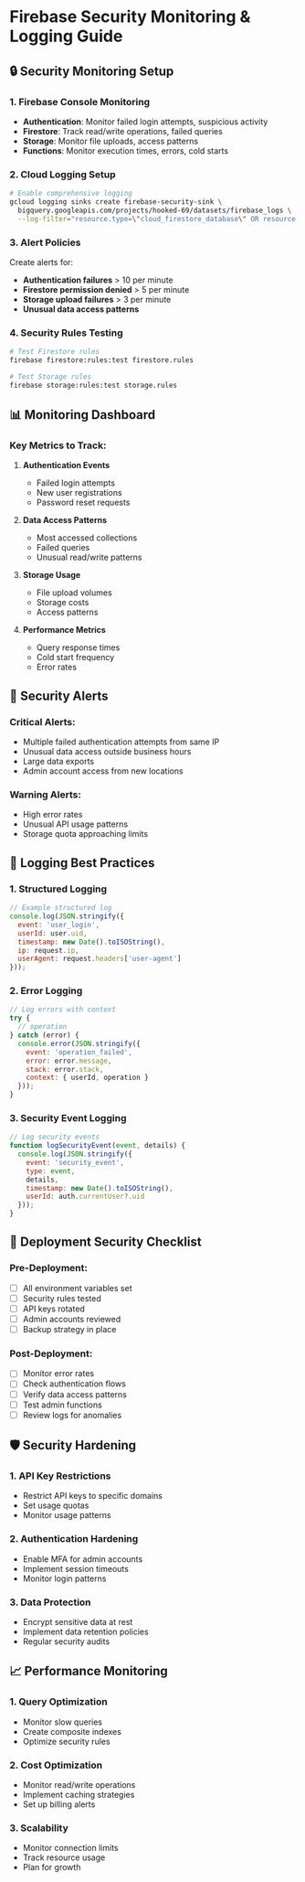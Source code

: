# Firebase Security Monitoring & Logging Guide

## 🔒 Security Monitoring Setup

### 1. Firebase Console Monitoring
- **Authentication**: Monitor failed login attempts, suspicious activity
- **Firestore**: Track read/write operations, failed queries
- **Storage**: Monitor file uploads, access patterns
- **Functions**: Monitor execution times, errors, cold starts

### 2. Cloud Logging Setup
```bash
# Enable comprehensive logging
gcloud logging sinks create firebase-security-sink \
  bigquery.googleapis.com/projects/hooked-69/datasets/firebase_logs \
  --log-filter="resource.type=\"cloud_firestore_database\" OR resource.type=\"firebase_auth\""
```

### 3. Alert Policies
Create alerts for:
- **Authentication failures** > 10 per minute
- **Firestore permission denied** > 5 per minute
- **Storage upload failures** > 3 per minute
- **Unusual data access patterns**

### 4. Security Rules Testing
```bash
# Test Firestore rules
firebase firestore:rules:test firestore.rules

# Test Storage rules
firebase storage:rules:test storage.rules
```

## 📊 Monitoring Dashboard

### Key Metrics to Track:
1. **Authentication Events**
   - Failed login attempts
   - New user registrations
   - Password reset requests

2. **Data Access Patterns**
   - Most accessed collections
   - Failed queries
   - Unusual read/write patterns

3. **Storage Usage**
   - File upload volumes
   - Storage costs
   - Access patterns

4. **Performance Metrics**
   - Query response times
   - Cold start frequency
   - Error rates

## 🚨 Security Alerts

### Critical Alerts:
- Multiple failed authentication attempts from same IP
- Unusual data access outside business hours
- Large data exports
- Admin account access from new locations

### Warning Alerts:
- High error rates
- Unusual API usage patterns
- Storage quota approaching limits

## 📝 Logging Best Practices

### 1. Structured Logging
```javascript
// Example structured log
console.log(JSON.stringify({
  event: 'user_login',
  userId: user.uid,
  timestamp: new Date().toISOString(),
  ip: request.ip,
  userAgent: request.headers['user-agent']
}));
```

### 2. Error Logging
```javascript
// Log errors with context
try {
  // operation
} catch (error) {
  console.error(JSON.stringify({
    event: 'operation_failed',
    error: error.message,
    stack: error.stack,
    context: { userId, operation }
  }));
}
```

### 3. Security Event Logging
```javascript
// Log security events
function logSecurityEvent(event, details) {
  console.log(JSON.stringify({
    event: 'security_event',
    type: event,
    details,
    timestamp: new Date().toISOString(),
    userId: auth.currentUser?.uid
  }));
}
```

## 🔧 Deployment Security Checklist

### Pre-Deployment:
- [ ] All environment variables set
- [ ] Security rules tested
- [ ] API keys rotated
- [ ] Admin accounts reviewed
- [ ] Backup strategy in place

### Post-Deployment:
- [ ] Monitor error rates
- [ ] Check authentication flows
- [ ] Verify data access patterns
- [ ] Test admin functions
- [ ] Review logs for anomalies

## 🛡️ Security Hardening

### 1. API Key Restrictions
- Restrict API keys to specific domains
- Set usage quotas
- Monitor usage patterns

### 2. Authentication Hardening
- Enable MFA for admin accounts
- Implement session timeouts
- Monitor login patterns

### 3. Data Protection
- Encrypt sensitive data at rest
- Implement data retention policies
- Regular security audits

## 📈 Performance Monitoring

### 1. Query Optimization
- Monitor slow queries
- Create composite indexes
- Optimize security rules

### 2. Cost Optimization
- Monitor read/write operations
- Implement caching strategies
- Set up billing alerts

### 3. Scalability
- Monitor connection limits
- Track resource usage
- Plan for growth 